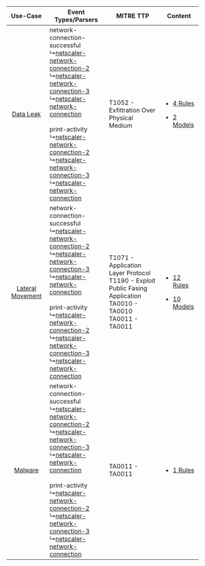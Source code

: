 |    Use-Case    | Event Types/Parsers    | MITRE TTP    | Content    |
|:----:| ---- | ---- | ---- |
|        [Data Leak](../../../UseCases/uc_data_leak.md)        |  network-connection-successful<br> ↳[netscaler-network-connection-2](Ps/pC_netscalernetworkconnection2.md)<br> ↳[netscaler-network-connection-3](Ps/pC_netscalernetworkconnection3.md)<br> ↳[netscaler-network-connection](Ps/pC_netscalernetworkconnection.md)<br><br> print-activity<br> ↳[netscaler-network-connection-2](Ps/pC_netscalernetworkconnection2.md)<br> ↳[netscaler-network-connection-3](Ps/pC_netscalernetworkconnection3.md)<br> ↳[netscaler-network-connection](Ps/pC_netscalernetworkconnection.md)<br> | T1052 - Exfiltration Over Physical Medium<br>    | [<ul><li>4 Rules</li></ul><ul><li>2 Models</li></ul>](RM/r_m_citrix_netscaler_waf_Data_Leak.md)          |
| [Lateral Movement](../../../UseCases/uc_lateral_movement.md) |  network-connection-successful<br> ↳[netscaler-network-connection-2](Ps/pC_netscalernetworkconnection2.md)<br> ↳[netscaler-network-connection-3](Ps/pC_netscalernetworkconnection3.md)<br> ↳[netscaler-network-connection](Ps/pC_netscalernetworkconnection.md)<br><br> print-activity<br> ↳[netscaler-network-connection-2](Ps/pC_netscalernetworkconnection2.md)<br> ↳[netscaler-network-connection-3](Ps/pC_netscalernetworkconnection3.md)<br> ↳[netscaler-network-connection](Ps/pC_netscalernetworkconnection.md)<br> | T1071 - Application Layer Protocol<br>T1190 - Exploit Public Fasing Application<br>TA0010 - TA0010<br>TA0011 - TA0011<br> | [<ul><li>12 Rules</li></ul><ul><li>10 Models</li></ul>](RM/r_m_citrix_netscaler_waf_Lateral_Movement.md) |
|          [Malware](../../../UseCases/uc_malware.md)          |  network-connection-successful<br> ↳[netscaler-network-connection-2](Ps/pC_netscalernetworkconnection2.md)<br> ↳[netscaler-network-connection-3](Ps/pC_netscalernetworkconnection3.md)<br> ↳[netscaler-network-connection](Ps/pC_netscalernetworkconnection.md)<br><br> print-activity<br> ↳[netscaler-network-connection-2](Ps/pC_netscalernetworkconnection2.md)<br> ↳[netscaler-network-connection-3](Ps/pC_netscalernetworkconnection3.md)<br> ↳[netscaler-network-connection](Ps/pC_netscalernetworkconnection.md)<br> | TA0011 - TA0011<br>    | [<ul><li>1 Rules</li></ul>](RM/r_m_citrix_netscaler_waf_Malware.md)    |